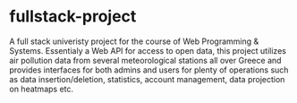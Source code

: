 # fullstack-project
A full stack univeristy project for the course of Web Programming & Systems. Essentialy a Web API for access to open data, this project utilizes air pollution data from several meteorological stations all over Greece and provides interfaces for both admins and users for plenty of operations such as data insertion/deletion, statistics, account management, data projection on heatmaps etc.
